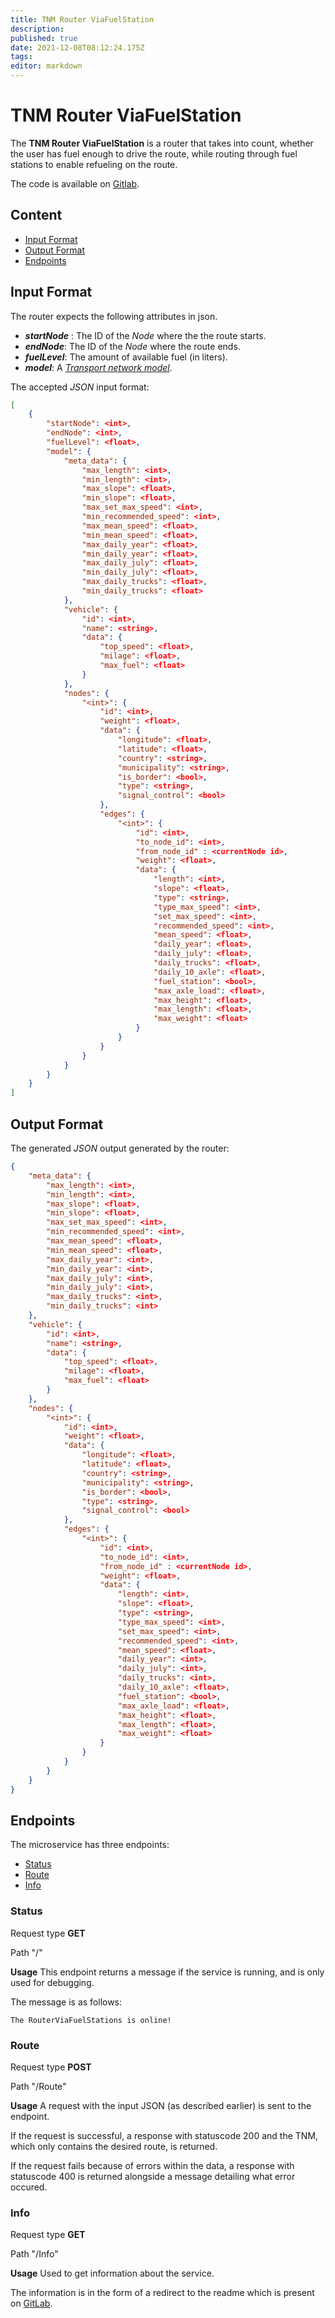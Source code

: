 ```yaml
---
title: TNM Router ViaFuelStation
description: 
published: true
date: 2021-12-08T08:12:24.175Z
tags: 
editor: markdown
---
```


# TNM Router ViaFuelStation
The **TNM Router ViaFuelStation** is a router that takes into count, whether the user has fuel enough to drive the route, while routing through fuel stations to enable refueling on the route.

The code is available on [Gitlab](https://daisy-git.cs.aau.dk/astep-2021/tnmrouterviafuelstation2021).

## Content 
- [Input Format](#input-format)
- [Output Format](#output-format)
- [Endpoints](#endpoints)

## Input Format
The router expects the following attributes in json.
- **_startNode_** : The ID of the _Node_ where the the route starts.
- **_endNode_**: The ID of the _Node_ where the route ends.
- **_fuelLevel_**: The amount of available fuel (in liters).
- **_model_**: A [_Transport network model_](https://wiki.astep-dev.cs.aau.dk/rfc/0020).

The accepted _JSON_ input format:

```json
[
    {
        "startNode": <int>,
        "endNode": <int>,
        "fuelLevel": <float>,
        "model": {
            "meta_data": {
                "max_length": <int>,
                "min_length": <int>,
                "max_slope": <float>,
                "min_slope": <float>,
                "max_set_max_speed": <int>,
                "min_recommended_speed": <int>,
                "max_mean_speed": <float>,
                "min_mean_speed": <float>,
                "max_daily_year": <float>,
                "min_daily_year": <float>,
                "max_daily_july": <float>,
                "min_daily_july": <float>,
                "max_daily_trucks": <float>,
                "min_daily_trucks": <float>
            },
            "vehicle": {
                "id": <int>,
                "name": <string>,
                "data": {
                    "top_speed": <float>,
                    "milage": <float>,
                    "max_fuel": <float>
                }
            },
            "nodes": {
                "<int>": {
                    "id": <int>,
                    "weight": <float>,
                    "data": {
                        "longitude": <float>,
                        "latitude": <float>,
                        "country": <string>,
                        "municipality": <string>,
                        "is_border": <bool>,
                        "type": <string>,
                        "signal_control": <bool>
                    },
                    "edges": {
                        "<int>": {
                            "id": <int>,
                            "to_node_id": <int>,
                            "from_node_id" : <currentNode id>,
                            "weight": <float>,
                            "data": {
                                "length": <int>,
                                "slope": <float>,
                                "type": <string>,
                                "type_max_speed": <int>,
                                "set_max_speed": <int>,
                                "recommended_speed": <int>,
                                "mean_speed": <float>,
                                "daily_year": <float>,
                                "daily_july": <float>,
                                "daily_trucks": <float>,
                                "daily_10_axle": <float>,
                                "fuel_station": <bool>,
                                "max_axle_load": <float>,
                                "max_height": <float>,
                                "max_length": <float>,
                                "max_weight": <float>
                            }
                        }
                    }
                }
            }
        }
    }
]
```

## Output Format
The generated _JSON_ output generated by the router:
```json
{
    "meta_data": {
        "max_length": <int>,
        "min_length": <int>,
        "max_slope": <float>,
        "min_slope": <float>,
        "max_set_max_speed": <int>,
        "min_recommended_speed": <int>,
        "max_mean_speed": <float>,
        "min_mean_speed": <float>,
        "max_daily_year": <int>,
        "min_daily_year": <int>,
        "max_daily_july": <int>,
        "min_daily_july": <int>,
        "max_daily_trucks": <int>,
        "min_daily_trucks": <int>
    },
    "vehicle": {
        "id": <int>,
        "name": <string>,
        "data": {
            "top_speed": <float>,
            "milage": <float>,
            "max_fuel": <float>
        }
    },
    "nodes": {
        "<int>": {
            "id": <int>,
            "weight": <float>,
            "data": {
                "longitude": <float>,
                "latitude": <float>,
                "country": <string>,
                "municipality": <string>,
                "is_border": <bool>,
                "type": <string>,
                "signal_control": <bool>
            },
            "edges": {
                "<int>": {
                    "id": <int>,
                    "to_node_id": <int>,
                    "from_node_id" : <currentNode id>,
                    "weight": <float>,
                    "data": {
                        "length": <int>,
                        "slope": <float>,
                        "type": <string>,
                        "type_max_speed": <int>,
                        "set_max_speed": <int>,
                        "recommended_speed": <int>,
                        "mean_speed": <float>,
                        "daily_year": <int>,
                        "daily_july": <int>,
                        "daily_trucks": <int>,
                        "daily_10_axle": <float>,
                        "fuel_station": <bool>,
                        "max_axle_load": <float>,
                        "max_height": <float>,
                        "max_length": <float>,
                        "max_weight": <float>
                    }
                }
            }
        }
    }
}
```


## Endpoints
The microservice has three endpoints:
- [Status](#Status)
- [Route](#Route)
- [Info](#Info)


### Status
Request type **GET**

Path "/"

**Usage**
This endpoint returns a message if the service is running, and is only used for debugging.

The message is as follows:
```
The RouterViaFuelStations is online!
```


### Route
Request type **POST**

Path "/Route"

**Usage**
A request with the input JSON (as described earlier) is sent to the endpoint.

If the request is successful, a response with statuscode 200 and the TNM, which only contains the desired route, is returned.

If the request fails because of errors within the data, a response with statuscode 400 is returned alongside a message detailing what error occured.

### Info
Request type **GET**

Path "/Info"

**Usage**
Used to get information about the service.

The information is in the form of a redirect to the readme which is present on [GitLab](https://daisy-git.cs.aau.dk/astep-2021/tnmrouterviafuelstation2021/-/blob/master/README.md).
